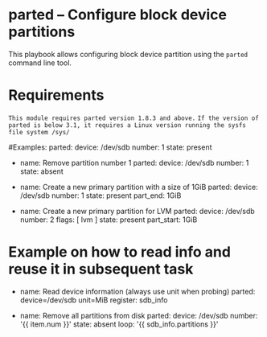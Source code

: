 # parted – Configure block device partitions

This playbook allows configuring block device partition using the `parted` command line tool.

# Requirements
```This module requires parted version 1.8.3 and above.```
```If the version of parted is below 3.1, it requires a Linux version running the sysfs file system /sys/```

#Examples:
parted:
  device: /dev/sdb
  number: 1
  state: present

- name: Remove partition number 1
parted:
  device: /dev/sdb
  number: 1
  state: absent

- name: Create a new primary partition with a size of 1GiB
parted:
  device: /dev/sdb
  number: 1
  state: present
  part_end: 1GiB

- name: Create a new primary partition for LVM
parted:
  device: /dev/sdb
  number: 2
  flags: [ lvm ]
  state: present
  part_start: 1GiB

# Example on how to read info and reuse it in subsequent task
- name: Read device information (always use unit when probing)
parted: device=/dev/sdb unit=MiB
register: sdb_info

- name: Remove all partitions from disk
parted:
  device: /dev/sdb
  number: '{{ item.num }}'
  state: absent
loop: '{{ sdb_info.partitions }}'
